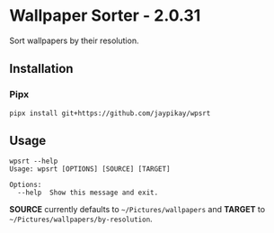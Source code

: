 # Wallpaper Sorter - 2.0.31

Sort wallpapers by their resolution.

## Installation

### Pipx

```shell
pipx install git+https://github.com/jaypikay/wpsrt
```

## Usage

```shell
wpsrt --help
Usage: wpsrt [OPTIONS] [SOURCE] [TARGET]

Options:
  --help  Show this message and exit.
```

**SOURCE** currently defaults to `~/Pictures/wallpapers` and **TARGET** to `~/Pictures/wallpapers/by-resolution`.
